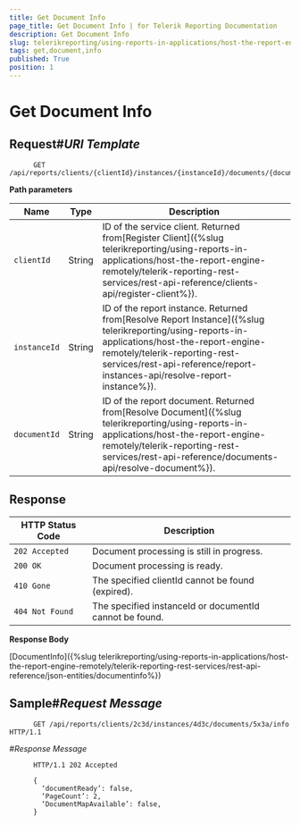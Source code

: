 ```yaml
---
title: Get Document Info
page_title: Get Document Info | for Telerik Reporting Documentation
description: Get Document Info
slug: telerikreporting/using-reports-in-applications/host-the-report-engine-remotely/telerik-reporting-rest-services/rest-api-reference/documents-api/get-document-info
tags: get,document,info
published: True
position: 1
---
```


# Get Document Info



## Request#_URI Template_

	
          GET /api/reports/clients/{clientId}/instances/{instanceId}/documents/{documentId}/info
        



__Path parameters__


| Name | Type | Description |
| ------ | ------ | ------ |
|`clientId`|String|ID of the service client. Returned from[Register Client]({%slug telerikreporting/using-reports-in-applications/host-the-report-engine-remotely/telerik-reporting-rest-services/rest-api-reference/clients-api/register-client%}).|
|`instanceId`|String|ID of the report instance. Returned from[Resolve Report Instance]({%slug telerikreporting/using-reports-in-applications/host-the-report-engine-remotely/telerik-reporting-rest-services/rest-api-reference/report-instances-api/resolve-report-instance%}).|
|`documentId`|String|ID of the report document. Returned from[Resolve Document]({%slug telerikreporting/using-reports-in-applications/host-the-report-engine-remotely/telerik-reporting-rest-services/rest-api-reference/documents-api/resolve-document%}).|

## Response


| HTTP Status Code | Description |
| ------ | ------ |
|`202 Accepted`|Document processing is still in progress.|
|`200 OK`|Document processing is ready.|
|`410 Gone`|The specified clientId cannot be found (expired).|
|`404 Not Found`|The specified instanceId or documentId cannot be found.|

__Response Body__

[DocumentInfo]({%slug telerikreporting/using-reports-in-applications/host-the-report-engine-remotely/telerik-reporting-rest-services/rest-api-reference/json-entities/documentinfo%})

## Sample#_Request Message_

	
          GET /api/reports/clients/2c3d/instances/4d3c/documents/5x3a/info HTTP/1.1
        

#_Response Message_

	
          HTTP/1.1 202 Accepted

          {
            ‘documentReady’: false,
            ‘PageCount’: 2,
            ‘DocumentMapAvailable’: false,
          }
        


